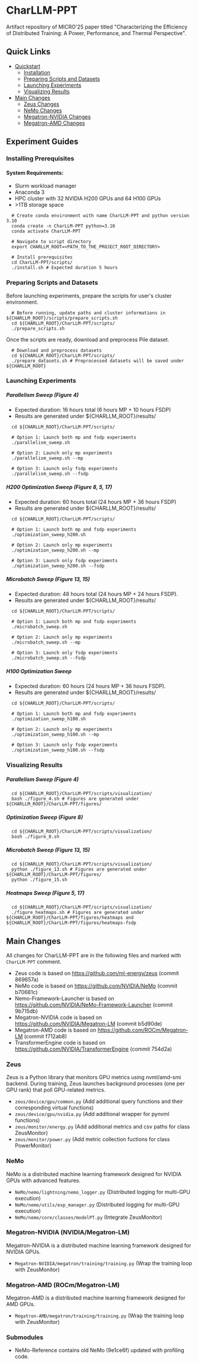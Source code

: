 # CharLLM-PPT
Artifact repository of MICRO'25 paper titled "Characterizing the Efficiency of Distributed Training: A Power, Performance, and Thermal Perspective".


## Quick Links
- [Quickstart](#quickstart)
  - [Installation](#install)
  - [Preparing Scripts and Datasets](#preparing)
  - [Launching Experiments](#launching)
  - [Visualizing Results](#visualization)
- [Main Changes](#main-changes)
  - [Zeus Changes](#zeus)
  - [NeMo Changes](#nemo)
  - [Megatron-NVIDIA Changes](#megatron-lm)
  - [Megatron-AMD Changes](#megatron-amd)

<a name="experiments"></a>
## Experiment Guides

<a name="installation"></a>
### Installing Prerequisites
#### System Requirements:
* Slurm workload manager
* Anaconda 3
* HPC cluster with 32 NVIDIA H200 GPUs and 64 H100 GPUs
* \>1TB storage space

```
  # Create conda environment with name CharLLM-PPT and python version 3.10
  conda create -n CharLLM-PPT python=3.10
  conda activate CharLLM-PPT

  # Navigate to script directory
  export CHARLLM_ROOT=<PATH_TO_THE_PROJECT_ROOT_DIRECTORY>

  # Install prerequisites
  cd CharLLM-PPT/scripts/
  ./install.sh # Expected duration 5 hours
```


<a name="preparing"></a>
### Preparing Scripts and Datasets
Before launching experiments, prepare the scripts for user's cluster environment.
```
  # Before running, update paths and cluster informations in ${CHARLLM_ROOT}/scripts/prepare_scripts.sh
  cd ${CHARLLM_ROOT}/CharLLM-PPT/scripts/
  ./prepare_scripts.sh
```

Once the scripts are ready, download and preprocess Pile dataset.
```
  # Download and preprocess datasets
  cd ${CHARLLM_ROOT}/CharLLM-PPT/scripts/
  ./prepare_datasets.sh # Preprocessed datasets will be saved under ${CHARLLM_ROOT}
```


<a name="launching"></a>
### Launching Experiments

##### Parallelism Sweep (Figure 4)
* Expected duration: 16 hours total (6 hours MP + 10 hours FSDP)
* Results are generated under ${CHARLLM_ROOT}/results/
```
  cd ${CHARLLM_ROOT}/CharLLM-PPT/scripts/

  # Option 1: Launch both mp and fsdp experiments
  ./parallelism_sweep.sh

  # Option 2: Launch only mp experiments
  ./parallelism_sweep.sh --mp

  # Option 3: Launch only fsdp experiments
  ./parallelism_sweep.sh --fsdp
```

##### H200 Optimization Sweep (Figure 8, 5, 17)
* Expected duration: 60 hours total (24 hours MP + 36 hours FSDP)
* Results are generated under ${CHARLLM_ROOT}/results/
```
  cd ${CHARLLM_ROOT}/CharLLM-PPT/scripts/

  # Option 1: Launch both mp and fsdp experiments
  ./optimization_sweep_h200.sh

  # Option 2: Launch only mp experiments
  ./optimization_sweep_h200.sh --mp

  # Option 3: Launch only fsdp experiments
  ./optimization_sweep_h200.sh --fsdp
```

##### Microbatch Sweep (Figure 13, 15)
* Expected duration: 48 hours total (24 hours MP + 24 hours FSDP).
* Results are generated under ${CHARLLM_ROOT}/results/
```
  cd ${CHARLLM_ROOT}/CharLLM-PPT/scripts/

  # Option 1: Launch both mp and fsdp experiments
  ./microbatch_sweep.sh

  # Option 2: Launch only mp experiments
  ./microbatch_sweep.sh --mp

  # Option 3: Launch only fsdp experiments
  ./microbatch_sweep.sh --fsdp
```

##### H100 Optimization Sweep
* Expected duration: 60 hours (24 hours MP + 36 hours FSDP).
* Results are generated under ${CHARLLM_ROOT}/results/
```
  cd ${CHARLLM_ROOT}/CharLLM-PPT/scripts/

  # Option 1: Launch both mp and fsdp experiments
  ./optimization_sweep_h100.sh

  # Option 2: Launch only mp experiments
  ./optimization_sweep_h100.sh --mp

  # Option 3: Launch only fsdp experiments
  ./optimization_sweep_h100.sh --fsdp
```

<a name="launching"></a>
### Visualizing Results
##### Parallelism Sweep (Figure 4)
```
  cd ${CHARLLM_ROOT}/CharLLM-PPT/scripts/visualization/
  bash ./figure_4.sh # Figures are generated under ${CHARLLM_ROOT}/CharLLM-PPT/figures/
```

##### Optimization Sweep (Figure 8)
```
  cd ${CHARLLM_ROOT}/CharLLM-PPT/scripts/visualization/
  bash ./figure_8.sh
```

##### Microbatch Sweep (Figure 13, 15)
```
  cd ${CHARLLM_ROOT}/CharLLM-PPT/scripts/visualization/
  python ./figure_13.sh # Figures are generated under ${CHARLLM_ROOT}/CharLLM-PPT/figures/
  python ./figure_15.sh
```

##### Heatmaps Sweep (Figure 5, 17)
```
  cd ${CHARLLM_ROOT}/CharLLM-PPT/scripts/visualization/
  ./figure_heatmaps.sh # Figures are generated under ${CHARLLM_ROOT}/CharLLM-PPT/figures/heatmaps and ${CHARLLM_ROOT}/CharLLM-PPT/figures/heatmaps-fsdp
```


<a name="main-changes"></a>
## Main Changes
All changes for CharLLM-PPT are in the following files and marked with `CharLLM-PPT` comment.
* Zeus code is based on https://github.com/ml-energy/zeus (commit 869657a)
* NeMo code is based on https://github.com/NVIDIA/NeMo (commit b70681c)
* Nemo-Framework-Launcher is based on https://github.com/NVIDIA/NeMo-Framework-Launcher (commit 9b715db)
* Megatron-NVIDIA code is based on https://github.com/NVIDIA/Megatron-LM (commit b5d90de)
* Megatron-AMD code is based on https://github.com/ROCm/Megatron-LM (commit f712ab8)
* TransformerEngine code is based on https://github.com/NVIDIA/TransformerEngine (commit 754d2a)

<a name="zeus"></a>
### Zeus 
Zeus is a Python library that monitors GPU metrics using nvml/amd-smi backend. During training, Zeus launches background processes (one per GPU rank) that poll GPU-related metrics.
* `zeus/device/gpu/common.py` (Add additional query functions and their corresponding virtual functions)
* `zeus/device/gpu/nvidia.py` (Add additional wrapper for pynvml functions)
* `zeus/monitor/energy.py` (Add additional metrics and csv paths for class ZeusMonitor)
* `zeus/monitor/power.py` (Add metric collection fuctions for class PowerMonitor)

<a name="nemo"></a>
### NeMo 
NeMo is a distributed machine learning framework designed for NVIDIA GPUs with advanced features.
* `NeMo/nemo/lightning/nemo_logger.py` (Distributed logging for multi-GPU execution)
* `NeMo/nemo/utils/exp_manager.py` (Distributed logging for multi-GPU execution)
* `NeMo/nemo/core/classes/modelPT.py` (Integrate ZeusMonitor)

<a name="megatron-lm"></a>
### Megatron-NVIDIA (NVIDIA/Megatron-LM)
Megatron-NVIDIA is a distributed machine learning framework designed for NVIDIA GPUs.
* `Megatron-NVIDIA/megatron/training/training.py` (Wrap the training loop with ZeusMonitor)

<a name="megatron-amd"></a>
### Megatron-AMD (ROCm/Megatron-LM)
Megatron-AMD is a distributed machine learning framework designed for AMD GPUs.
* `Megatron-AMD/megatron/training/training.py` (Wrap the training loop with ZeusMonitor)

### Submodules
* NeMo-Reference contains old NeMo (9e1ce6f) updated with profiling code.
